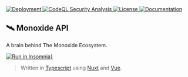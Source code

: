 <a href="https://api.monoxide.ezralazuardy.com">
  <img src="https://therealsujitk-vercel-badge.vercel.app/?app=monoxide-api" alt="Deployment">
</a>
<a href="https://github.com/BMO-technocorner/monoxide-api/actions/workflows/codeql-analysis.yml">
  <img src="https://img.shields.io/github/workflow/status/BMO-technocorner/monoxide-api/CodeQL?label=security" alt="CodeQL Security Analysis" target="_blank" rel="noopener noreferrer">
</a>
<a href="https://github.com/BMO-technocorner/monoxide-api/blob/master/LICENSE">
  <img src="https://img.shields.io/github/license/BMO-technocorner/monoxide-api" alt="License" target="_blank" rel="noopener noreferrer">
</a>
<a href="https://insomnia.rest">
    <img alt="Documentation" src="https://img.shields.io/badge/%20docs-insomnia-blueviolet">
</a>

## :artificial_satellite: Monoxide API

A brain behind The Monoxide Ecosystem.

[![Run in Insomnia}](https://insomnia.rest/images/run.svg)](https://insomnia.rest/run/?label=Monoxide&uri=https%3A%2F%2Fapi.monoxide.ezralazuardy.com%2FMonoxide.json)

> Written in [Typescript](https://www.typescriptlang.org) using [Nuxt](https://v3.nuxtjs.org) and [Vue](https://vuejs.org).
